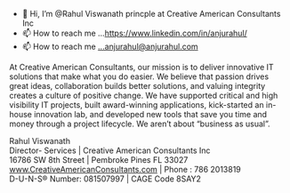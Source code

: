 - 👋 Hi, I’m @Rahul Viswanath princple at Creative American Consultants Inc
- 📫 How to reach me ...https://www.linkedin.com/in/anjurahul/
- 📫 How to reach me ...anjurahul@anjurahul.com


At Creative American Consultants, our mission is to deliver innovative IT solutions that make what you do easier. 
We believe that passion drives great ideas, collaboration builds better solutions, and valuing integrity creates a culture of positive change. 
We have supported critical and high visibility IT projects, built award-winning applications, kick-started an in-house innovation lab,
and developed new tools that save you time and money through a project lifecycle. We aren’t about “business as usual”.

Rahul Viswanath<br>
Director- Services | Creative American Consultants Inc <br>
16786 SW 8th Street | Pembroke Pines FL 33027<br>
www.CreativeAmericanConsultants.com | Phone : 786 2013819<br>
D-U-N-S® Number: 081507997 | CAGE Code 8SAY2<br>
